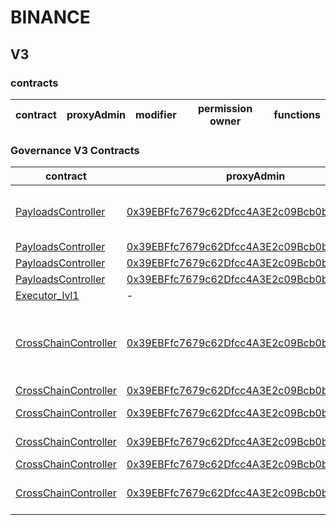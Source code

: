 # BINANCE 
## V3 
### contracts
| contract |proxyAdmin |modifier |permission owner |functions |
|----------|----------|----------|----------|----------|

### Governance V3 Contracts 
| contract |proxyAdmin |modifier |permission owner |functions |
|----------|----------|----------|----------|----------|
|  [PayloadsController](https://bscscan.com/address/0xE5EF2Dd06755A97e975f7E282f828224F2C3e627) |  [0x39EBFfc7679c62Dfcc4A3E2c09Bcb0be255Ae63c](https://bscscan.com/address/0x39EBFfc7679c62Dfcc4A3E2c09Bcb0be255Ae63c) |  onlyOwner |  [Deployer](https://bscscan.com/address/0xEAF6183bAb3eFD3bF856Ac5C058431C8592394d6) |  updateGasLimit, addVotingPortals, removeVotingPortals, setVotingConfigs, setPowerStrategy | |--------|--------|--------|--------|--------|
|  [PayloadsController](https://bscscan.com/address/0xE5EF2Dd06755A97e975f7E282f828224F2C3e627) |  [0x39EBFfc7679c62Dfcc4A3E2c09Bcb0be255Ae63c](https://bscscan.com/address/0x39EBFfc7679c62Dfcc4A3E2c09Bcb0be255Ae63c) |  onlyGuardian |  [Deployer](https://bscscan.com/address/0xEAF6183bAb3eFD3bF856Ac5C058431C8592394d6) |  rescueVotingPortal | |--------|--------|--------|--------|--------|
|  [PayloadsController](https://bscscan.com/address/0xE5EF2Dd06755A97e975f7E282f828224F2C3e627) |  [0x39EBFfc7679c62Dfcc4A3E2c09Bcb0be255Ae63c](https://bscscan.com/address/0x39EBFfc7679c62Dfcc4A3E2c09Bcb0be255Ae63c) |  onlyOwnerOrGuardian |  [Deployer](https://bscscan.com/address/0xEAF6183bAb3eFD3bF856Ac5C058431C8592394d6), [Deployer](https://bscscan.com/address/0xEAF6183bAb3eFD3bF856Ac5C058431C8592394d6) |  updateGuardian | |--------|--------|--------|--------|--------|
|  [PayloadsController](https://bscscan.com/address/0xE5EF2Dd06755A97e975f7E282f828224F2C3e627) |  [0x39EBFfc7679c62Dfcc4A3E2c09Bcb0be255Ae63c](https://bscscan.com/address/0x39EBFfc7679c62Dfcc4A3E2c09Bcb0be255Ae63c) |  onlyRescueGuardian |  [Deployer](https://bscscan.com/address/0xEAF6183bAb3eFD3bF856Ac5C058431C8592394d6) |   | |--------|--------|--------|--------|--------|
|  [Executor_lvl1](https://bscscan.com/address/0x9390B1735def18560c509E2d0bc090E9d6BA257a) |  - |  onlyOwner |  [PayloadsController](https://bscscan.com/address/0xE5EF2Dd06755A97e975f7E282f828224F2C3e627) |  executeTransaction | |--------|--------|--------|--------|--------|
|  [CrossChainController](https://bscscan.com/address/0x9d33ee6543C9b2C8c183b8fb58fB089266cffA19) |  [0x39EBFfc7679c62Dfcc4A3E2c09Bcb0be255Ae63c](https://bscscan.com/address/0x39EBFfc7679c62Dfcc4A3E2c09Bcb0be255Ae63c) |  onlyOwner |  [Deployer](https://bscscan.com/address/0xEAF6183bAb3eFD3bF856Ac5C058431C8592394d6) |  approveSenders, removeSenders, enableBridgeAdapters, disableBridgeAdapters, updateMessagesValidityTimestamp, allowReceiverBridgeAdapters, disallowReceiverBridgeAdapters | |--------|--------|--------|--------|--------|
|  [CrossChainController](https://bscscan.com/address/0x9d33ee6543C9b2C8c183b8fb58fB089266cffA19) |  [0x39EBFfc7679c62Dfcc4A3E2c09Bcb0be255Ae63c](https://bscscan.com/address/0x39EBFfc7679c62Dfcc4A3E2c09Bcb0be255Ae63c) |  onlyGuardian |  [Deployer](https://bscscan.com/address/0xEAF6183bAb3eFD3bF856Ac5C058431C8592394d6) |  solveEmergency | |--------|--------|--------|--------|--------|
|  [CrossChainController](https://bscscan.com/address/0x9d33ee6543C9b2C8c183b8fb58fB089266cffA19) |  [0x39EBFfc7679c62Dfcc4A3E2c09Bcb0be255Ae63c](https://bscscan.com/address/0x39EBFfc7679c62Dfcc4A3E2c09Bcb0be255Ae63c) |  onlyOwnerOrGuardian |  [Deployer](https://bscscan.com/address/0xEAF6183bAb3eFD3bF856Ac5C058431C8592394d6), [Deployer](https://bscscan.com/address/0xEAF6183bAb3eFD3bF856Ac5C058431C8592394d6) |  retryEnvelope, retryTransaction, updateGuardian | |--------|--------|--------|--------|--------|
|  [CrossChainController](https://bscscan.com/address/0x9d33ee6543C9b2C8c183b8fb58fB089266cffA19) |  [0x39EBFfc7679c62Dfcc4A3E2c09Bcb0be255Ae63c](https://bscscan.com/address/0x39EBFfc7679c62Dfcc4A3E2c09Bcb0be255Ae63c) |  onlyRescueGuardian |  [Deployer](https://bscscan.com/address/0xEAF6183bAb3eFD3bF856Ac5C058431C8592394d6) |  emergencyTokenTransfer, emergencyEtherTransfer | |--------|--------|--------|--------|--------|
|  [CrossChainController](https://bscscan.com/address/0x9d33ee6543C9b2C8c183b8fb58fB089266cffA19) |  [0x39EBFfc7679c62Dfcc4A3E2c09Bcb0be255Ae63c](https://bscscan.com/address/0x39EBFfc7679c62Dfcc4A3E2c09Bcb0be255Ae63c) |  onlyApprovedSenders |   |  forwardMessage | |--------|--------|--------|--------|--------|
|  [CrossChainController](https://bscscan.com/address/0x9d33ee6543C9b2C8c183b8fb58fB089266cffA19) |  [0x39EBFfc7679c62Dfcc4A3E2c09Bcb0be255Ae63c](https://bscscan.com/address/0x39EBFfc7679c62Dfcc4A3E2c09Bcb0be255Ae63c) |  onlyApprovedBridges |  [0xFF1137243698CaA18EE364Cc966CF0e02A4e6327](https://bscscan.com/address/0xFF1137243698CaA18EE364Cc966CF0e02A4e6327), [0x118DFD5418890c0332042ab05173Db4A2C1d283c](https://bscscan.com/address/0x118DFD5418890c0332042ab05173Db4A2C1d283c), [0x746c675dAB49Bcd5BB9Dc85161f2d7Eb435009bf](https://bscscan.com/address/0x746c675dAB49Bcd5BB9Dc85161f2d7Eb435009bf) |  receiveCrossChainMessage | |--------|--------|--------|--------|--------|

